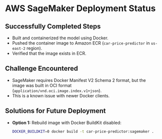 # AWS SageMaker Deployment Status

## Successfully Completed Steps 
- Built and containerized the model using Docker.
- Pushed the container image to Amazon ECR (`car-price-predictor` in `us-east-2` region).
- Verified that the image exists in ECR.

## Challenge Encountered     
- SageMaker requires Docker Manifest V2 Schema 2 format, but the image was built in OCI format (`application/vnd.oci.image.index.v1+json`).
- This is a known issue with newer Docker clients.

## Solutions for Future Deployment  
- **Option 1:** Rebuild image with Docker BuildKit disabled:
  ```bash
  DOCKER_BUILDKIT=0 docker build -t car-price-predictor:sagemaker .

